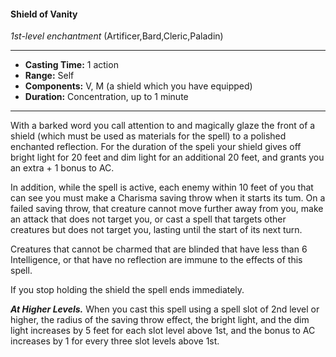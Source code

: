 #### Shield of Vanity
*1st-level enchantment* (Artificer,Bard,Cleric,Paladin)
___
- **Casting Time:** 1 action
- **Range:** Self
- **Components:** V, M (a shield which you have equipped)
- **Duration:** Concentration, up to 1 minute
---
With a barked word you call attention to and magically glaze the front of a shield (which must be used as materials for the spell) to a polished enchanted reflection. For the duration of the speli your shield gives off bright light for 20 feet and dim light for an additional 20 feet, and grants you an extra + 1 bonus to AC.

In addition, while the spell is active, each enemy within 10 feet of you that can see you must make a Charisma saving throw when it starts its tum. On a failed saving throw, that creature cannot move further away from you, make an attack that does not target you, or cast a spell that targets other creatures but does not target you, lasting until the start of its next turn.

Creatures that cannot be charmed that are blinded that have less than 6 Intelligence, or that have no reflection are immune to the effects of this spell.

If you stop holding the shield the spell ends immediately. 

***At Higher Levels.*** When you cast this spell using a spell slot of 2nd level or higher, the radius of the saving throw effect, the bright light, and the dim light increases by 5 feet for each slot level above 1st, and the bonus to AC  increases by 1 for every three slot levels above 1st.
